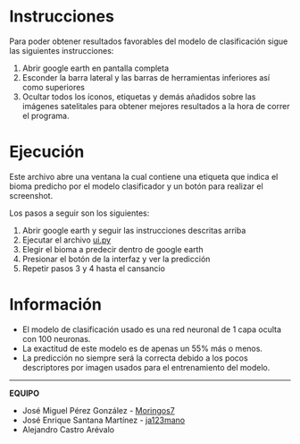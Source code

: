 # Instrucciones

Para poder obtener resultados favorables del modelo de clasificación sigue las siguientes instrucciones:
1. Abrir google earth en pantalla completa
2. Esconder la barra lateral y las barras de herramientas inferiores así como superiores
3. Ocultar todos los íconos, etiquetas y demás añadidos sobre las imágenes satelitales para obtener mejores resultados a la hora de correr el programa.

# Ejecución

Este archivo abre una ventana la cual contiene una etiqueta que indica el bioma predicho por el modelo clasificador
y un botón para realizar el screenshot.

Los pasos a seguir son los siguientes:
1. Abrir google earth y seguir las instrucciones descritas arriba
2. Ejecutar el archivo [ui.py](https://github.com/ja123mano/ia_aprendizaje-computacional/blob/main/Integraci%C3%B3n%20IA/ui.py)
3. Elegir el bioma a predecir dentro de google earth
4. Presionar el botón de la interfaz y ver la predicción
5. Repetir pasos 3 y 4 hasta el cansancio

# Información

- El modelo de clasificación usado es una red neuronal de 1 capa oculta con 100 neuronas.  
- La exactitud de este modelo es de apenas un 55% más o menos.
- La predicción no siempre será la correcta debido a los pocos descriptores por imagen usados para el entrenamiento del modelo.

------------
**EQUIPO**

  - José Miguel Pérez González - [Moringos7](https://github.com/Moringos7)
  - José Enrique Santana Martínez - [ja123mano](https://github.com/ja123mano)
  - Alejandro Castro Arévalo
